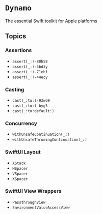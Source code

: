 # ``Dynamo``

The essential Swift toolkit for Apple platforms

## Topics

### Assertions
- ``assert(_:)-80h58``
- ``assert(_:)-5bd3y``
- ``assert(_:)-71ehf``
- ``assert(_:)-44ecy``

### Casting
- ``cast(_:to:)-93wo9``
- ``cast(_:to:)-byg5``
- ``cast(_:to:default:)``

### Concurrency
- ``withUnsafeContinuation(_:)``
- ``withUnsafeThrowingContinuation(_:)``

### SwiftUI Layout
- ``XStack``
- ``HSpacer``
- ``VSpacer``
- ``XSpacer``

### SwiftUI View Wrappers
- ``PassthroughView``
- ``EnvironmentValueAccessView``
